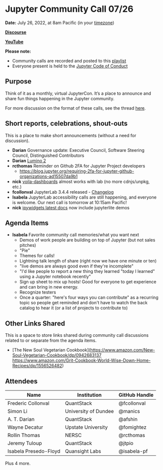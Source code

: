 # Jupyter Community Call 07/26

**Date:** July 26, 2022, at 8am Pacific (in your [timezone](https://arewemeetingyet.com/Los%20Angeles/2022-07-26/8:00/Jupyter%20Community%20Call))

**[Discourse](https://discourse.jupyter.org/t/jupyter-community-calls/668)** 

**[YouTube](https://youtu.be/D6HvNONkhlE)**

**Please note:**
- Community calls are recorded and posted to this [playlist](https://www.youtube.com/playlist?list=PLUrHeD2K9Cmkoamm4NjLmvXC4Y6E1o8SP)
- Everyone present is held to the [Jupyter Code of Conduct](https://jupyter.org/conduct)

## Purpose

Think of it as a monthly, virtual JupyterCon. It’s a place to announce and share fun things happening in the Jupyter community.

For more discussion on the format of these calls, see the thread [here](https://discourse.jupyter.org/t/reviving-the-all-jupyter-team-meetings/423).

## Short reports, celebrations, shout-outs

This is a place to make short announcements (without a need for discussion). 

* **Darian** Governance update: Executive Council, Software Steering Council, Distinguished Contributors
* **Darian** [Lumino 2](https://github.com/jupyterlab/lumino/pull/319)
* **rcthomas** Reminder on Github 2FA for Jupyter Project developers
    * https://blog.jupyter.org/requiring-2fa-for-jupyter-github-organizations-ad15507da9b1
* **nick** [voila-dashboards](https://github.com/voila-dashboards/voila/pull/846) almost works with lab (no more cdnjs/unpkg, etc.)
* **fcollonval** JupyterLab 3.4.4 released - [Changelog](https://github.com/jupyterlab/jupyterlab/releases/tag/v3.4.4)
* **Isabela** JupyterLab accessibility calls are still happening, and everyone is welcome. Our next call is tomorrow at 10:15am Pacific!
* **nick** [ipywidgets latest docs](https://ipywidgets.readthedocs.io/en/latest/) now include jupyterlite demos

## Agenda Items

* **Isabela** Favorite community call memories/what you want next
    * Demos of work people are building on top of Jupyter (but not sales pitches)
    * "Pie"
    * Themes for calls!
    * Lightning talk length of share (right now we have one minute or ten)
    * "live demos are always good even if they're incomplete"
    * "I'd like people to report a new thing they learned "today I learned" using a Jupyter notebook recently"
    * Sign up sheet to mix up hosts! Good for everyone to get experience and can bring in new energy.
    * Recognize testers 
    * Once a quarter: "here's four ways you can contribute" as a recurring topic so people get reminded and don't have to watch the back catalog to hear it (or a list of projects to contribute to)

## Other Links Shared

This is a space to store links shared during community call discussions related to or separate from the agenda items.

- [The New Soul Vegetarian Cookbook](https://www.amazon.com/New-Soul-Vegetarian-Cookbook/dp/0942683137 https://www.amazon.com/Grit-Cookbook-World-Wise-Down-Home-Recipes/dp/1556526482)

## Attendees

|   Name   |           Institution     | GitHub Handle|
|----------|---------------------------|--------------|
| Frederic Collonval | QuantStack | @fcollonval |
| Simon Li | University of Dundee | @manics |
| A. T. Darian | QuantStack | @afshin |
| Wayne Decatur | Upstate University | @fomightez |
| Rollin Thomas | NERSC | @rcthomas |
| Jeremy Tuloup | QuantStack  | @jtpio |
| Isabela Presedo-Floyd | Quansight Labs | @isabela-pf |

Plus 4 more.